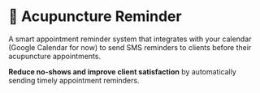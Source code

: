 # 🏥 Acupuncture Reminder

A smart appointment reminder system that integrates with your calendar (Google Calendar for now) to send SMS reminders to clients before their acupuncture appointments.

**Reduce no-shows and improve client satisfaction** by automatically sending timely appointment reminders.
